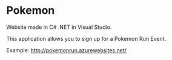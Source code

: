 # Pokemon
Website made in C# .NET in Visual Studio.

This application allows you to sign up for a Pokemon Run Event.

Example: http://pokemonrun.azurewebsites.net/
